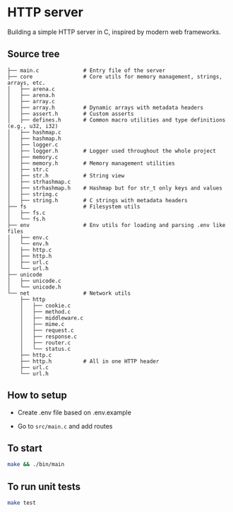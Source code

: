 # HTTP server

<p>Building a simple HTTP server in C, inspired by modern web frameworks.</p>

## Source tree
```plaintext
├── main.c              # Entry file of the server
├── core                # Core utils for memory management, strings, arrays, etc.
│   ├── arena.c
│   ├── arena.h
│   ├── array.c
│   ├── array.h         # Dynamic arrays with metadata headers
│   ├── assert.h        # Custom asserts
│   ├── defines.h       # Common macro utilities and type definitions (e.g., u32, i32)
│   ├── hashmap.c
│   ├── hashmap.h
│   ├── logger.c
│   ├── logger.h        # Logger used throughout the whole project
│   ├── memory.c
│   ├── memory.h        # Memory management utilities
│   ├── str.c
│   ├── str.h           # String view
│   ├── strhashmap.c
│   ├── strhashmap.h    # Hashmap but for str_t only keys and values
│   ├── string.c
│   ├── string.h        # C strings with metadata headers
├── fs                  # Filesystem utils
│   ├── fs.c
│   └── fs.h
├── env                 # Env utils for loading and parsing .env like files
│   ├── env.c
│   └── env.h
│   ├── http.c
│   ├── http.h
│   ├── url.c
│   └── url.h
├── unicode
│   ├── unicode.c
│   └── unicode.h
└── net                 # Network utils
    ├── http
    │   ├── cookie.c
    │   ├── method.c
    │   ├── middleware.c
    │   ├── mime.c
    │   ├── request.c
    │   ├── response.c
    │   ├── router.c
    │   └── status.c
    ├── http.c
    ├── http.h          # All in one HTTP header
    ├── url.c
    └── url.h
```

## How to setup

- Create .env file based on .env.example

- Go to `src/main.c` and add routes

## To start
```bash
make && ./bin/main
```

## To run unit tests
```bash
make test
```
